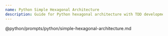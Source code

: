 ```yaml
---
name: Python Simple Hexagonal Architecture
description: Guide for Python hexagonal architecture with TDD development. Use when implementing Python projects with domain-driven design and test-driven development.
---
```


@python/prompts/python/simple-hexagonal-architecture.md
